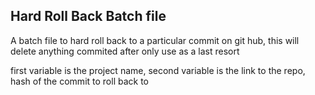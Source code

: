 <h2>Hard Roll Back Batch file</h2>

A batch file to hard roll back to a particular commit on git hub, this will delete anything commited after only use as a last resort

first variable is the project name, second variable is the link to the repo, hash of the commit to roll back to

